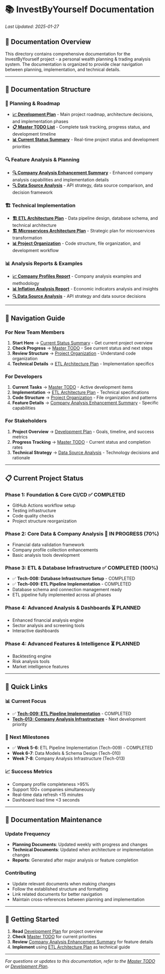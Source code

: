 # 📚 InvestByYourself Documentation

*Last Updated: 2025-01-27*

## 🎯 **Documentation Overview**

This directory contains comprehensive documentation for the InvestByYourself project - a personal wealth planning & trading analysis system. The documentation is organized to provide clear navigation between planning, implementation, and technical details.

---

## 📖 **Documentation Structure**

### **🚀 Planning & Roadmap**
- **[📈 Development Plan](investbyyourself_plan.md)** - Main project roadmap, architecture decisions, and implementation phases
- **[📋 Master TODO List](../MASTER_TODO.md)** - Complete task tracking, progress status, and development timeline
- **[📊 Current Status Summary](current_status_summary.md)** - Real-time project status and development priorities

### **🔍 Feature Analysis & Planning**
- **[🔍 Company Analysis Enhancement Summary](company_analysis_enhancement_summary.md)** - Enhanced company analysis capabilities and implementation details
- **[🔍 Data Source Analysis](data_source_analysis.md)** - API strategy, data source comparison, and decision framework

### **🏗️ Technical Implementation**
- **[🏗️ ETL Architecture Plan](etl_architecture_plan.md)** - Data pipeline design, database schema, and technical architecture
- **[🏗️ Microservices Architecture Plan](microservices_architecture_plan.md)** - Strategic plan for microservices transformation
- **[📊 Project Organization](project_organization.md)** - Code structure, file organization, and development workflow

### **📊 Analysis Reports & Examples**
- **[📈 Company Profiles Report](reports/company_profiles_report.md)** - Company analysis examples and methodology
- **[📊 Inflation Analysis Report](reports/inflation_analysis_report.md)** - Economic indicators analysis and insights
- **[🔍 Data Source Analysis](data_source_analysis.md)** - API strategy and data source decisions

---

## 🧭 **Navigation Guide**

### **For New Team Members**
1. **Start Here** → [Current Status Summary](current_status_summary.md) - Get current project overview
2. **Check Progress** → [Master TODO](../MASTER_TODO.md) - See current status and next steps
3. **Review Structure** → [Project Organization](project_organization.md) - Understand code organization
4. **Technical Details** → [ETL Architecture Plan](etl_architecture_plan.md) - Implementation specifics

### **For Developers**
1. **Current Tasks** → [Master TODO](../MASTER_TODO.md) - Active development items
2. **Implementation** → [ETL Architecture Plan](etl_architecture_plan.md) - Technical specifications
3. **Code Structure** → [Project Organization](project_organization.md) - File organization and patterns
4. **Feature Details** → [Company Analysis Enhancement Summary](company_analysis_enhancement_summary.md) - Specific capabilities

### **For Stakeholders**
1. **Project Overview** → [Development Plan](investbyyourself_plan.md) - Goals, timeline, and success metrics
2. **Progress Tracking** → [Master TODO](../MASTER_TODO.md) - Current status and completion rates
3. **Technical Strategy** → [Data Source Analysis](data_source_analysis.md) - Technology decisions and rationale

---

## 📋 **Current Project Status**

### **Phase 1: Foundation & Core CI/CD** ✅ **COMPLETED**
- GitHub Actions workflow setup
- Testing infrastructure
- Code quality checks
- Project structure reorganization

### **Phase 2: Core Data & Company Analysis** 🚧 **IN PROGRESS (70%)**
- Financial data validation framework
- Company profile collection enhancements
- Basic analysis tools development

### **Phase 3: ETL & Database Infrastructure** ✅ **COMPLETED (100%)**
- ✅ **Tech-008: Database Infrastructure Setup** - COMPLETED
- ✅ **Tech-009: ETL Pipeline Implementation** - COMPLETED
- Database schema and connection management ready
- ETL pipeline fully implemented across all phases

### **Phase 4: Advanced Analysis & Dashboards** ⏳ **PLANNED**
- Enhanced financial analysis engine
- Sector analysis and screening tools
- Interactive dashboards

### **Phase 4: Advanced Features & Intelligence** ⏳ **PLANNED**
- Backtesting engine
- Risk analysis tools
- Market intelligence features

---

## 🔗 **Quick Links**

### **📊 Current Focus**
- ✅ **[Tech-009: ETL Pipeline Implementation](../MASTER_TODO.md#tech-009-etl-pipeline-implementation)** - COMPLETED
- **[Tech-013: Company Analysis Infrastructure](../MASTER_TODO.md#tech-013-company-analysis-infrastructure)** - Next development priority

### **🎯 Next Milestones**
- ✅ **Week 5-6**: ETL Pipeline Implementation (Tech-009) - COMPLETED
- **Week 6-7**: Data Models & Schema Design (Tech-010)
- **Week 7-8**: Company Analysis Infrastructure (Tech-013)

### **📈 Success Metrics**
- Company profile completeness >95%
- Support 100+ companies simultaneously
- Real-time data refresh <15 minutes
- Dashboard load time <3 seconds

---

## 📝 **Documentation Maintenance**

### **Update Frequency**
- **Planning Documents**: Updated weekly with progress and changes
- **Technical Documents**: Updated when architecture or implementation changes
- **Reports**: Generated after major analysis or feature completion

### **Contributing**
- Update relevant documents when making changes
- Follow the established structure and formatting
- Link related documents for better navigation
- Maintain cross-references between planning and implementation

---

## 🎯 **Getting Started**

1. **Read** [Development Plan](investbyyourself_plan.md) for project overview
2. **Check** [Master TODO](../MASTER_TODO.md) for current priorities
3. **Review** [Company Analysis Enhancement Summary](company_analysis_enhancement_summary.md) for feature details
4. **Implement** using [ETL Architecture Plan](etl_architecture_plan.md) as technical guide

---

*For questions or updates to this documentation, refer to the [Master TODO](../MASTER_TODO.md) or [Development Plan](investbyyourself_plan.md).*
